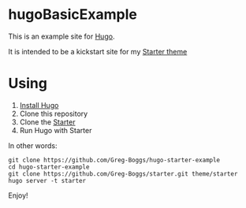 hugoBasicExample
==========

This is an example site for [Hugo](http://gohugo.io/).

It is intended to be a kickstart site for my [Starter theme](https://github.com/Greg-Boggs/starter)

# Using

1. [Install Hugo](http://gohugo.io/overview/installing/)
2. Clone this repository
3. Clone the [Starter](https://github.com/Greg-Boggs/starter)
4. Run Hugo with Starter

In other words:

    git clone https://github.com/Greg-Boggs/hugo-starter-example
    cd hugo-starter-example
    git clone https://github.com/Greg-Boggs/starter.git theme/starter
    hugo server -t starter

Enjoy!
